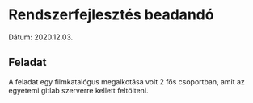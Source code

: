 # Rendszerfejlesztés beadandó
Dátum: 2020.12.03.

## Feladat

A  feladat egy filmkatalógus megalkotása volt 2 fős csoportban, amit az egyetemi gitlab szerverre kellett feltölteni.